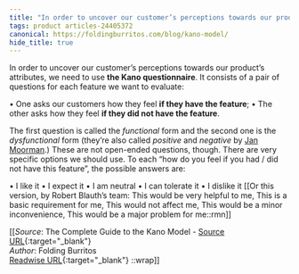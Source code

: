 ```yaml
---
title: "In order to uncover our customer’s perceptions towards our product’s ..."
tags: product articles-24405372
canonical: https://foldingburritos.com/blog/kano-model/
hide_title: true
---
```


In order to uncover our customer’s perceptions towards our product’s attributes, we need to use **the Kano questionnaire**. It consists of a pair of questions for each feature we want to evaluate:

•   One asks our customers how they feel **if they have the feature**;
•   The other asks how they feel **if they did not have the feature**.

The first question is called the *functional* form and the second one is the *dysfunctional* form (they’re also called *positive* and *negative* by [Jan Moorman](https://uxmag.com/articles/leveraging-the-kano-model-for-optimal-results).) These are not open-ended questions, though. There are very specific options we should use. To each “how do you feel if you had / did not have this feature”, the possible answers are:

•   I like it
•   I expect it
•   I am neutral
•   I can tolerate it
•   I dislike it
[[Or this version, by Robert Blauth’s team:
 This would be very helpful to me, This is a basic requirement for me, This would not affect me, This would be a minor inconvenience, This would be a major problem for me::rmn]]


[[_Source_: The Complete Guide to the Kano Model - [Source URL](https://foldingburritos.com/blog/kano-model/){:target="_blank"}<br>
_Author_: Folding Burritos<br>
[Readwise URL](https://readwise.io/open/476332283){:target="_blank"}
::wrap]]